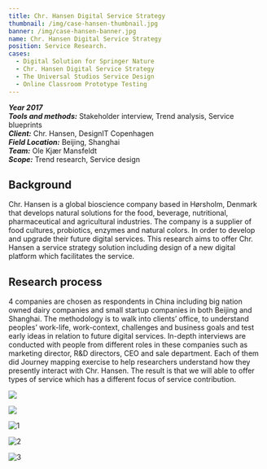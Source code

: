 ```yaml
---
title: Chr. Hansen Digital Service Strategy
thumbnail: /img/case-hansen-thumbnail.jpg
banner: /img/case-hansen-banner.jpg
name: Chr. Hansen Digital Service Strategy
position: Service Research.
cases:
  - Digital Solution for Springer Nature
  - Chr. Hansen Digital Service Strategy
  - The Universal Studios Service Design
  - Online Classroom Prototype Testing
---
```

***Year 2017*** \
***Tools and methods:*** Stakeholder interview, Trend analysis, Service blueprints\
***Client:*** Chr. Hansen, DesignIT Copenhagen\
***Field Location:*** Beijing, Shanghai \
***Team:*** Ole Kjær Mansfeldt\
***Scope:*** Trend research, Service design

## Background

Chr. Hansen is a global bioscience company based in Hørsholm, Denmark that develops natural solutions for the food, beverage, nutritional, pharmaceutical and agricultural industries. The company is a supplier of food cultures, probiotics, enzymes and natural colors. In order to develop and upgrade their future digital services. This research aims to offer Chr. Hansen a service strategy solution including design of a new digital platform which facilitates the service.

## Research process

4 companies are chosen as  respondents in China including big nation owned dairy companies and small startup companies in both Beijing and Shanghai. The methodology is to walk into clients’ office, to understand peoples’ work-life, work-context, challenges and business goals and test early ideas in relation to future digital services. In-depth interviews are conducted with people from different roles in these companies such as marketing director, R&D directors, CEO and sale department. Each of them did Journey mapping exercise to help researchers understand how they presently interact with Chr. Hansen. The result is that we will able to offer types of service which has a different focus of service contribution. 

![](/img/case-hansen-1.png)

![](/img/case-hansen-2.jpg)

![1](/img/case-hansen-3.jpg)

![2](/img/case-hansen-4.jpg)

![3](/img/case-hansen-5.jpg)